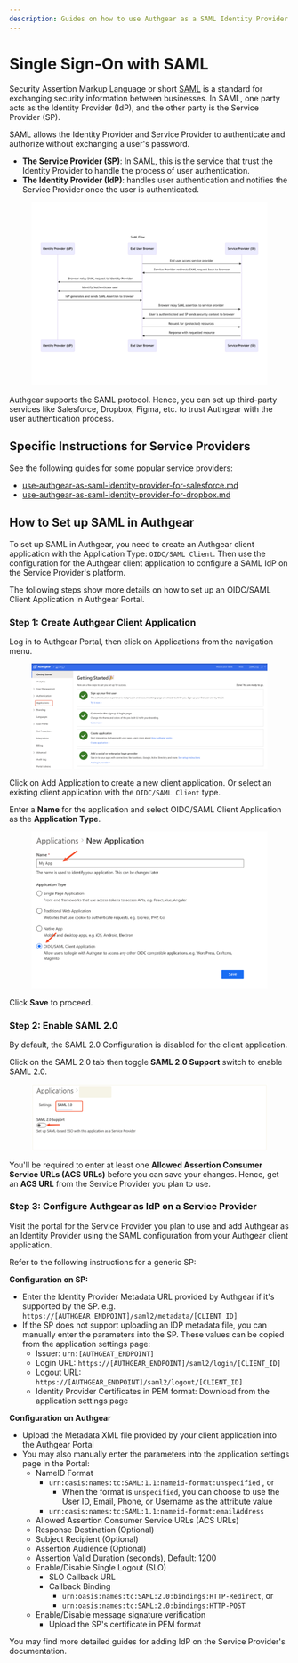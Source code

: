```yaml
---
description: Guides on how to use Authgear as a SAML Identity Provider
---
```


# Single Sign-On with SAML

Security Assertion Markup Language or short [SAML](https://docs.oasis-open.org/security/saml/Post2.0/sstc-saml-tech-overview-2.0.html) is a standard for exchanging security information between businesses. In SAML, one party acts as the Identity Provider (IdP), and the other party is the Service Provider (SP).

SAML allows the Identity Provider and Service Provider to authenticate and authorize without exchanging a user's password.

* **The Service Provider (SP)**: In SAML, this is the service that trust the Identity Provider to handle the process of user authentication.
* **The Identity Provider (IdP)**: handles user authentication and notifies the Service Provider once the user is authenticated.

<figure><img src="../../../.gitbook/assets/saml-flowchart.png" alt=""><figcaption></figcaption></figure>

Authgear supports the SAML protocol. Hence, you can set up third-party services like Salesforce, Dropbox, Figma, etc. to trust Authgear with the user authentication process.

## Specific Instructions for Service Providers

See the following guides for some popular service providers:&#x20;

* [use-authgear-as-saml-identity-provider-for-salesforce.md](use-authgear-as-saml-identity-provider-for-salesforce.md "mention")
* [use-authgear-as-saml-identity-provider-for-dropbox.md](use-authgear-as-saml-identity-provider-for-dropbox.md "mention")

## How to Set up SAML in Authgear

To set up SAML in Authgear, you need to create an Authgear client application with the Application Type: `OIDC/SAML Client`. Then use the configuration for the Authgear client application to configure a SAML IdP on the Service Provider's platform.

The following steps show more details on how to set up an OIDC/SAML Client Application in Authgear Portal.

### Step 1: Create Authgear Client Application

Log in to Authgear Portal, then click on Applications from the navigation menu.&#x20;

<figure><img src="../../../.gitbook/assets/authgear-nav-applications.png" alt=""><figcaption></figcaption></figure>

Click on Add Application to create a new client application. Or select an existing client application with the `OIDC/SAML Client` type.

Enter a **Name** for the application and select OIDC/SAML Client Application as the **Application Type**.

<figure><img src="../../../.gitbook/assets/authgear-new-app-saml.png" alt=""><figcaption></figcaption></figure>

Click **Save** to proceed.

### Step 2: Enable SAML 2.0

By default, the SAML 2.0 Configuration is disabled for the client application.

Click on the SAML 2.0 tab then toggle **SAML 2.0 Support** switch to enable SAML 2.0.

<figure><img src="../../../.gitbook/assets/authgear-saml-tab (1).png" alt=""><figcaption></figcaption></figure>

You'll be required to enter at least one **Allowed Assertion Consumer Service URLs (ACS URLs)** before you can save your changes. Hence, get an **ACS URL** from the Service Provider you plan to use.

### Step 3: Configure Authgear as IdP on a Service Provider

Visit the portal for the Service Provider you plan to use and add Authgear as an Identity Provider using the SAML configuration from your Authgear client application.

Refer to the following instructions for a generic SP:

**Configuration on SP:**

* Enter the Identity Provider Metadata URL provided by Authgear if it's supported by the SP. e.g. `https://[AUTHGEAR_ENDPOINT]/saml2/metadata/[CLIENT_ID]`
* If the SP does not support uploading an IDP metadata file, you can manually enter the parameters into the SP. These values can be copied from the application settings page:
  * Issuer: `urn:[AUTHGEAT_ENDPOINT]`
  * Login URL: `https://[AUTHGEAR_ENDPOINT]/saml2/login/[CLIENT_ID]`
  * Logout URL: `https://[AUTHGEAR_ENDPOINT]/saml2/logout/[CLIENT_ID]`
  * Identity Provider Certificates in PEM format: Download from the application settings page

**Configuration on Authgear**

* Upload the Metadata XML file provided by your client application into the Authgear Portal&#x20;
* You may also manually enter the parameters into the application settings page in the Portal:
  * NameID Format
    * `urn:oasis:names:tc:SAML:1.1:nameid-format:unspecified` , or
      * When the format is `unspecified`, you can choose to use the User ID, Email, Phone, or Username as the attribute value&#x20;
    * `urn:oasis:names:tc:SAML:1.1:nameid-format:emailAddress`
  * Allowed Assertion Consumer Service URLs (ACS URLs)
  * Response Destination (Optional)
  * Subject Recipient (Optional)
  * Assertion Audience (Optional)
  * Assertion Valid Duration (seconds), Default: 1200
  * Enable/Disable Single Logout (SLO)
    * SLO Callback URL
    * Callback Binding
      * `urn:oasis:names:tc:SAML:2.0:bindings:HTTP-Redirect`, or
      * `urn:oasis:names:tc:SAML:2.0:bindings:HTTP-POST`
  * Enable/Disable message signature verification
    * Upload the SP's certificate in PEM format

You may find more detailed guides for adding IdP on the Service Provider's documentation.
